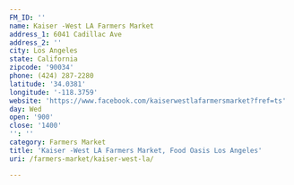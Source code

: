 ```yaml
---
FM_ID: ''
name: Kaiser -West LA Farmers Market
address_1: 6041 Cadillac Ave
address_2: ''
city: Los Angeles
state: California
zipcode: '90034'
phone: (424) 287-2280
latitude: '34.0381'
longitude: '-118.3759'
website: 'https://www.facebook.com/kaiserwestlafarmersmarket?fref=ts'
day: Wed
open: '900'
close: '1400'
'': ''
category: Farmers Market
title: 'Kaiser -West LA Farmers Market, Food Oasis Los Angeles'
uri: /farmers-market/kaiser-west-la/

---
```

